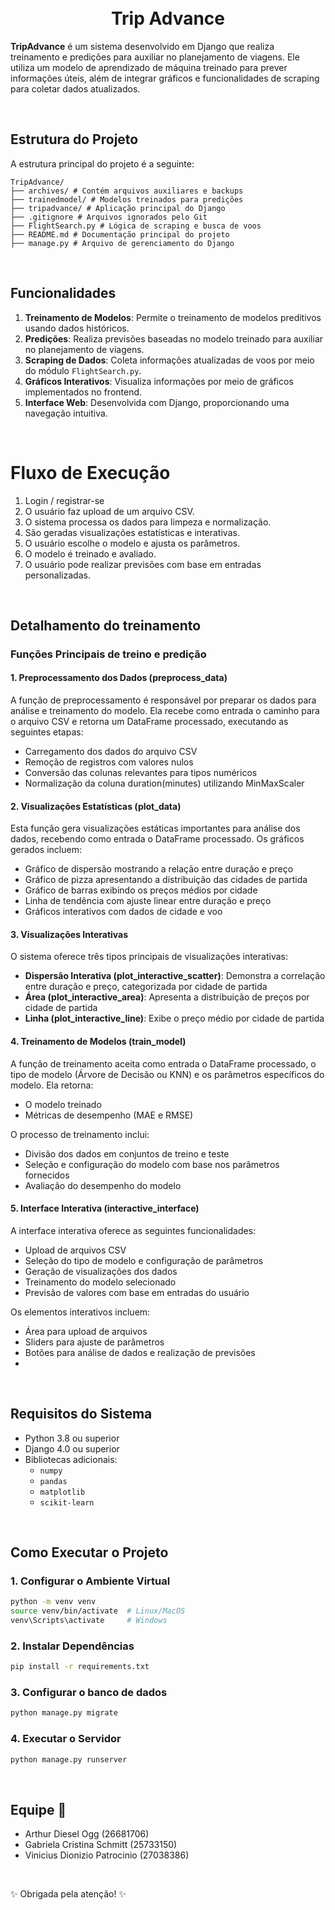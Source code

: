 <h1 align="center">
  <br>Trip Advance</h1>

**TripAdvance** é um sistema desenvolvido em Django que realiza treinamento e predições para auxiliar no planejamento de viagens. Ele utiliza um modelo de aprendizado de máquina treinado para prever informações úteis, além de integrar gráficos e funcionalidades de scraping para coletar dados atualizados.

<br>

## Estrutura do Projeto
A estrutura principal do projeto é a seguinte:

```
TripAdvance/ 
├── archives/ # Contém arquivos auxiliares e backups 
├── trainedmodel/ # Modelos treinados para predições 
├── tripadvance/ # Aplicação principal do Django 
├── .gitignore # Arquivos ignorados pelo Git 
├── FlightSearch.py # Lógica de scraping e busca de voos 
├── README.md # Documentação principal do projeto 
├── manage.py # Arquivo de gerenciamento do Django
```

<br>

## Funcionalidades
1. **Treinamento de Modelos**: Permite o treinamento de modelos preditivos usando dados históricos.
2. **Predições**: Realiza previsões baseadas no modelo treinado para auxiliar no planejamento de viagens.
3. **Scraping de Dados**: Coleta informações atualizadas de voos por meio do módulo `FlightSearch.py`.
4. **Gráficos Interativos**: Visualiza informações por meio de gráficos implementados no frontend.
5. **Interface Web**: Desenvolvida com Django, proporcionando uma navegação intuitiva.

<br>

# Fluxo de Execução

1. Login / registrar-se
2. O usuário faz upload de um arquivo CSV.
3. O sistema processa os dados para limpeza e normalização.
4. São geradas visualizações estatísticas e interativas.
5. O usuário escolhe o modelo e ajusta os parâmetros.
6. O modelo é treinado e avaliado.
7. O usuário pode realizar previsões com base em entradas personalizadas.

<br>

## Detalhamento do treinamento

### Funções Principais de treino e predição
#### 1. Preprocessamento dos Dados (preprocess_data)
A função de preprocessamento é responsável por preparar os dados para análise e treinamento do modelo. Ela recebe como entrada o caminho para o arquivo CSV e retorna um DataFrame processado, executando as seguintes etapas:
- Carregamento dos dados do arquivo CSV
- Remoção de registros com valores nulos
- Conversão das colunas relevantes para tipos numéricos
- Normalização da coluna duration(minutes) utilizando MinMaxScaler

#### 2. Visualizações Estatísticas (plot_data)
Esta função gera visualizações estáticas importantes para análise dos dados, recebendo como entrada o DataFrame processado. Os gráficos gerados incluem:
- Gráfico de dispersão mostrando a relação entre duração e preço
- Gráfico de pizza apresentando a distribuição das cidades de partida
- Gráfico de barras exibindo os preços médios por cidade
- Linha de tendência com ajuste linear entre duração e preço
- Gráficos interativos com dados de cidade e voo

#### 3. Visualizações Interativas
O sistema oferece três tipos principais de visualizações interativas:
- **Dispersão Interativa (plot_interactive_scatter)**: Demonstra a correlação entre duração e preço, categorizada por cidade de partida
- **Área (plot_interactive_area)**: Apresenta a distribuição de preços por cidade de partida
- **Linha (plot_interactive_line)**: Exibe o preço médio por cidade de partida

#### 4. Treinamento de Modelos (train_model)
A função de treinamento aceita como entrada o DataFrame processado, o tipo de modelo (Árvore de Decisão ou KNN) e os parâmetros específicos do modelo. Ela retorna:
- O modelo treinado
- Métricas de desempenho (MAE e RMSE)

O processo de treinamento inclui:
- Divisão dos dados em conjuntos de treino e teste
- Seleção e configuração do modelo com base nos parâmetros fornecidos
- Avaliação do desempenho do modelo

#### 5. Interface Interativa (interactive_interface)
A interface interativa oferece as seguintes funcionalidades:
- Upload de arquivos CSV
- Seleção do tipo de modelo e configuração de parâmetros
- Geração de visualizações dos dados
- Treinamento do modelo selecionado
- Previsão de valores com base em entradas do usuário

Os elementos interativos incluem:
- Área para upload de arquivos
- Sliders para ajuste de parâmetros
- Botões para análise de dados e realização de previsões
- 
<br>

## Requisitos do Sistema
- Python 3.8 ou superior
- Django 4.0 ou superior
- Bibliotecas adicionais:
  - `numpy`
  - `pandas`
  - `matplotlib`
  - `scikit-learn`

<br>


## Como Executar o Projeto

### 1. Configurar o Ambiente Virtual
```bash
python -m venv venv
source venv/bin/activate  # Linux/MacOS
venv\Scripts\activate     # Windows
```

### 2. Instalar Dependências
```bash
pip install -r requirements.txt
```

### 3. Configurar o banco de dados
```bash
python manage.py migrate
```

### 4. Executar o Servidor
```bash
python manage.py runserver
```


 <br>

<h2 align="left" >Equipe 🧠</h2>

- Arthur Diesel Ogg (26681706)
- Gabriela Cristina Schmitt (25733150)
- Vinicius Dionizio Patrocinio (27038386)

<br>

✨ Obrigada pela atenção! ✨

